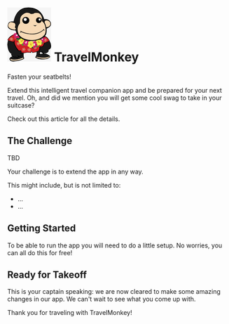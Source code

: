 # ![TravelMonkey mascot](assets/TravelMonkey-100px.png) TravelMonkey

Fasten your seatbelts!

Extend this intelligent travel companion app and be prepared for your next travel. Oh, and did we mention you will get some cool swag to take in your suitcase?

Check out this article for all the details.

## The Challenge
TBD

Your challenge is to extend the app in any way.

This might include, but is not limited to:

* ...
* ...

## Getting Started
To be able to run the app you will need to do a little setup. No worries, you can all do this for free!



## Ready for Takeoff
This is your captain speaking: we are now cleared to make some amazing changes in our app. We can't wait to see what you come up with.

Thank you for traveling with TravelMonkey!